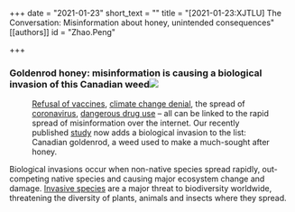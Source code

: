 +++
date = "2021-01-23"
short_text = ""
title = "[2021-01-23:XJTLU] The Conversation: Misinformation about honey, unintended consequences"
[[authors]]
    id = "Zhao.Peng"

+++

<h3>Goldenrod honey: misinformation is causing a biological invasion of this Canadian weed<img src="/assets/images/news/2021/01/Goldenrod_bees.jpg"></h3><figure><a href="https://theconversation.com/why-anti-vaccine-beliefs-and-ideas-spread-so-fast-on-the-internet-111431">Refusal of vaccines</a>, <a href="https://theconversation.com/pseudoscience-is-taking-over-social-media-and-putting-us-all-at-risk-121062">climate change denial</a>, the spread of <a href="https://theconversation.com/coronavirus-conspiracy-theories-are-dangerous-heres-how-to-stop-them-spreading-136564">coronavirus</a>, <a href="https://theconversation.com/misinformation-about-illicit-drugs-is-spreading-on-social-media-and-the-consequences-could-be-dangerous-146637">dangerous drug use</a> – all can be linked to the rapid spread of misinformation over the internet. Our recently published <a href="https://onlinelibrary.wiley.com/doi/10.1111/ele.13645">study</a> now adds a biological invasion to the list: Canadian goldenrod, a weed used to make a much-sought after honey.<br></figure><p>Biological invasions occur when non-native species spread rapidly, out-competing native species and causing major ecosystem change and damage. <a href="http://www.issg.org/about_is.htm">Invasive species</a> are a major threat to biodiversity worldwide, threatening the diversity of plants, animals and insects where they spread.
